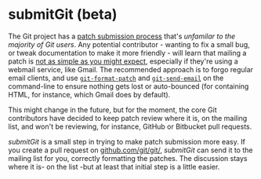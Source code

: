 submitGit (beta)
=========

The Git project has a [patch submission process](https://github.com/git/git/blob/1eb0545c/Documentation/SubmittingPatches#L120-L464)
that's _unfamilar to the majority of Git users_. Any potential
contributor - wanting to fix a small bug, or tweak documentation
to make it more friendly - will learn that mailing a patch is
[not as simple as you might expect](http://git-scm.com/docs/git-format-patch#_mua_specific_hints),
especially if they're using a webmail service, like Gmail. The
recommended approach is to forgo regular email clients, and
use [`git-format-patch`](http://git-scm.com/docs/git-format-patch)
and [`git-send-email`](http://git-scm.com/docs/git-send-email`)
on the command-line to ensure nothing gets lost or auto-bounced
(for containing HTML, for instance, which Gmail does by default).

This might change in the future, but for the moment, the core Git
contributors have decided to keep patch review where it is, on
the mailing list, and won't be reviewing, for instance, GitHub or
Bitbucket pull requests.

_submitGit_ is a small step in trying to make patch submission
more easy. If you create a pull request on [github.com/git/git/](https://github.com/git/git/pulls),
_submitGit_ can send it to the mailing list for you, correctly
formatting the patches. The discussion stays where it is- on the
list -but at least that initial step is a little easier.
